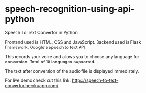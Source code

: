 # speech-recognition-using-api-python
Speech To Text Convertor in Python 

Frontend used is HTML, CSS and JavaScript. Backend used is Flask Framework. Google's speech to text API.

This records your voice and allows you to choose any language for conversion. Total of 10 languages supported.

The text after conversion of the audio file is displayed immediately.

For live demo check out this link: https://speech-to-text-convertor.herokuapp.com/
